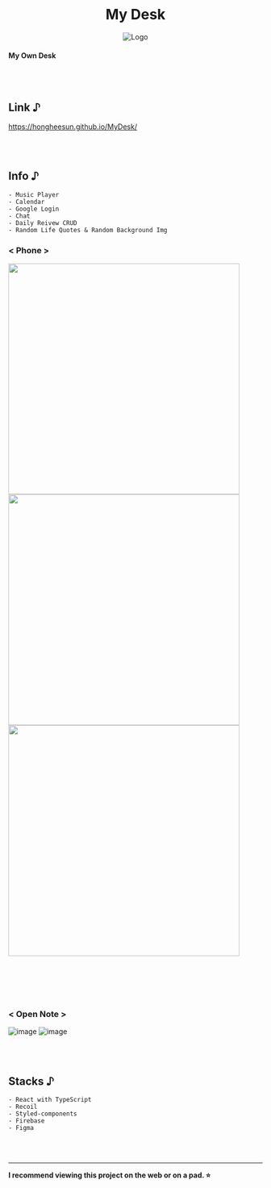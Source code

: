 <br />
<div align="center">
  <h1>My Desk</h1>
  <img src="https://user-images.githubusercontent.com/91399033/224224015-c960dd9b-ad3e-4741-a8bc-d661e3907e0f.png" alt="Logo" >
</div>

#### My Own Desk

<br /><br />
## Link ♪
https://hongheesun.github.io/MyDesk/

<br /><br />
## Info ♪
```
- Music Player
- Calendar
- Google Login
- Chat
- Daily Reivew CRUD
- Random Life Quotes & Random Background Img
```

### < Phone >
<img src="https://user-images.githubusercontent.com/91399033/224226487-4786f824-c695-4b8a-8191-84ea605ffc67.png"  width="458">
<div display="flex">
  <img src="https://user-images.githubusercontent.com/91399033/224228396-0acd83c2-f4c0-4f37-b17f-f3d2496946a7.png" width="458">
  <img src="https://user-images.githubusercontent.com/91399033/224228865-a8a35587-f8d4-4362-9c25-fd6aab945278.png" width="458">
<div/>

<br /><br />
<br /><br />

### < Open Note >
![image](https://user-images.githubusercontent.com/91399033/224228035-3171641d-8260-4f37-bebd-3a7f4ae1449b.png)
![image](https://user-images.githubusercontent.com/91399033/224227895-42050c33-ead7-4abb-8671-01a368be177d.png)


<br /><br />
## Stacks ♪
```
- React with TypeScript
- Recoil
- Styled-components
- Firebase
- Figma
```

<br /><br />
<hr>
<b>I recommend viewing this project on the web or on a pad. ⭐️</b>
